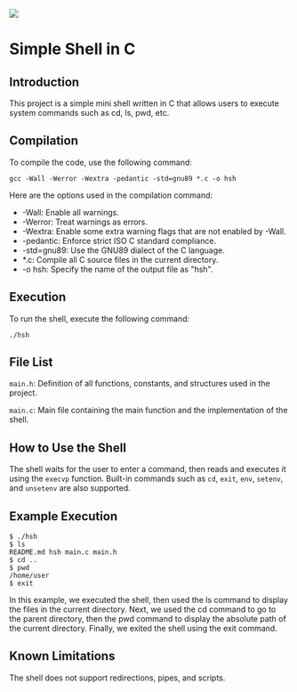 ![](https://images.squarespace-cdn.com/content/v1/60bf70d860f31b4f60455443/5fbe5784-581c-4b7b-931f-8137e8f33476/Holberton+School.png)

# Simple Shell in C #

## Introduction ##

This project is a simple mini shell written in C that allows users to execute system commands such as cd, ls, pwd, etc.

## Compilation

To compile the code, use the following command:

```gcc -Wall -Werror -Wextra -pedantic -std=gnu89 *.c -o hsh```

Here are the options used in the compilation command:

* -Wall: Enable all warnings.
* -Werror: Treat warnings as errors.
* -Wextra: Enable some extra warning flags that are not enabled by -Wall.
* -pedantic: Enforce strict ISO C standard compliance.
* -std=gnu89: Use the GNU89 dialect of the C language.
* *.c: Compile all C source files in the current directory.
* -o hsh: Specify the name of the output file as "hsh".

## Execution

To run the shell, execute the following command:

```
./hsh
```

## File List

`main.h`: Definition of all functions, constants, and structures used in the project.

`main.c`: Main file containing the main function and the implementation of the shell.

## How to Use the Shell

The shell waits for the user to enter a command, then reads and executes it using the `execvp` function. Built-in commands such as `cd`, `exit`, `env`, `setenv`, and `unsetenv` are also supported.

## Example Execution

```
$ ./hsh
$ ls
README.md hsh main.c main.h
$ cd ..
$ pwd
/home/user
$ exit
```
In this example, we executed the shell, then used the ls command to display the files in the current directory. Next, we used the cd command to go to the parent directory, then the pwd command to display the absolute path of the current directory. Finally, we exited the shell using the exit command.

## Known Limitations

The shell does not support redirections, pipes, and scripts.
